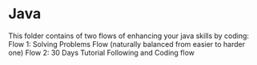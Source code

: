 # Java
This folder contains of two flows of enhancing your java skills by coding:
Flow 1: Solving Problems Flow (naturally balanced from easier to harder one)
Flow 2: 30 Days Tutorial Following and Coding flow